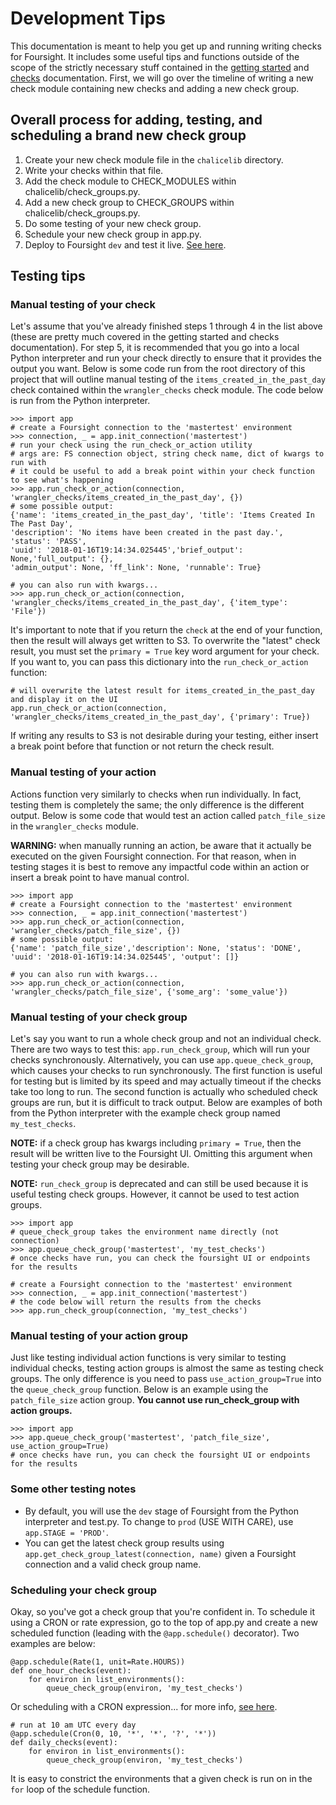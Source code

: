 # Development Tips #

This documentation is meant to help you get up and running writing checks for Foursight. It includes some useful tips and functions outside of the scope of the strictly necessary stuff contained in the [getting started](./getting_started.md) and [checks](./checks.md) documentation. First, we will go over the timeline of writing a new check module containing new checks and adding a new check group.

## Overall process for adding, testing, and scheduling a brand new check group
1. Create your new check module file in the `chalicelib` directory.
2. Write your checks within that file.
3. Add the check module to CHECK_MODULES within chalicelib/check_groups.py.
4. Add a new check group to CHECK_GROUPS within chalicelib/check_groups.py.
5. Do some testing of your new check group.
6. Schedule your new check group in app.py.
7. Deploy to Foursight `dev` and test it live. [See here](./deployment.md).

## Testing tips

### Manual testing of your check
Let's assume that you've already finished steps 1 through 4 in the list above (these are pretty much covered in the getting started and checks documentation). For step 5, it is recommended that you go into a local Python interpreter and run your check directly to ensure that it provides the output you want. Below is some code run from the root directory of this project that will outline manual testing of the `items_created_in_the_past_day` check contained within the `wrangler_checks` check module. The code below is run from the Python interpreter.

```
>>> import app
# create a Foursight connection to the 'mastertest' environment
>>> connection, _ = app.init_connection('mastertest')
# run your check using the run_check_or_action utility
# args are: FS connection object, string check name, dict of kwargs to run with
# it could be useful to add a break point within your check function to see what's happening
>>> app.run_check_or_action(connection, 'wrangler_checks/items_created_in_the_past_day', {})
# some possible output:
{'name': 'items_created_in_the_past_day', 'title': 'Items Created In The Past Day',
'description': 'No items have been created in the past day.', 'status': 'PASS',
'uuid': '2018-01-16T19:14:34.025445','brief_output': None,'full_output': {},
'admin_output': None, 'ff_link': None, 'runnable': True}

# you can also run with kwargs...
>>> app.run_check_or_action(connection, 'wrangler_checks/items_created_in_the_past_day', {'item_type': 'File'})
```

It's important to note that if you return the `check` at the end of your function, then the result will always get written to S3. To overwrite the "latest" check result, you must set the `primary = True` key word argument for your check. If you want to, you can pass this dictionary into the `run_check_or_action` function:

```
# will overwrite the latest result for items_created_in_the_past_day and display it on the UI
app.run_check_or_action(connection, 'wrangler_checks/items_created_in_the_past_day', {'primary': True})
```

 If writing any results to S3 is not desirable during your testing, either insert a break point before that function or not return the check result.


### Manual testing of your action
Actions function very similarly to checks when run individually. In fact, testing them is completely the same; the only difference is the different output. Below is some code that would test an action called `patch_file_size` in the `wrangler_checks` module.

**WARNING:** when manually running an action, be aware that it actually be executed on the given Foursight connection. For that reason, when in testing stages it is best to remove any impactful code within an action or insert a break point to have manual control.

```
>>> import app
# create a Foursight connection to the 'mastertest' environment
>>> connection, _ = app.init_connection('mastertest')
>>> app.run_check_or_action(connection, 'wrangler_checks/patch_file_size', {})
# some possible output:
{'name': 'patch_file_size','description': None, 'status': 'DONE',
'uuid': '2018-01-16T19:14:34.025445', 'output': []}

# you can also run with kwargs...
>>> app.run_check_or_action(connection, 'wrangler_checks/patch_file_size', {'some_arg': 'some_value'})
```

### Manual testing of your check group
Let's say you want to run a whole check group and not an individual check. There are two ways to test this: `app.run_check_group`, which will run your checks synchronously. Alternatively, you can use `app.queue_check_group`, which causes your checks to run synchronously. The first function is useful for testing but is limited by its speed and may actually timeout if the checks take too long to run. The second function is actually who scheduled check groups are run, but it is difficult to track output. Below are examples of both from the Python interpreter with the example check group named `my_test_checks`.

**NOTE:** if a check group has kwargs including `primary = True`, then the result will be written live to the Foursight UI. Omitting this argument when testing your check group may be desirable.

**NOTE:** `run_check_group` is deprecated and can still be used because it is useful testing check groups. However, it cannot be used to test action groups.

```
>>> import app
# queue_check_group takes the environment name directly (not connection)
>>> app.queue_check_group('mastertest', 'my_test_checks')
# once checks have run, you can check the foursight UI or endpoints for the results

# create a Foursight connection to the 'mastertest' environment
>>> connection, _ = app.init_connection('mastertest')
# the code below will return the results from the checks
>>> app.run_check_group(connection, 'my_test_checks')
```

### Manual testing of your action group
Just like testing individual action functions is very similar to testing individual checks, testing action groups is almost the same as testing check groups. The only difference is you need to pass `use_action_group=True` into the `queue_check_group` function. Below is an example using the `patch_file_size` action group. **You cannot use run_check_group with action groups.**

```
>>> import app
>>> app.queue_check_group('mastertest', 'patch_file_size', use_action_group=True)
# once checks have run, you can check the foursight UI or endpoints for the results
```

### Some other testing notes
* By default, you will use the `dev` stage of Foursight from the Python interpreter and test.py. To change to `prod` (USE WITH CARE), use `app.STAGE = 'PROD'`.
* You can get the latest check group results using `app.get_check_group_latest(connection, name)` given a Foursight connection and a valid check group name.

### Scheduling your check group
Okay, so you've got a check group that you're confident in. To schedule it using a CRON or rate expression, go to the top of app.py and create a new scheduled function (leading with the `@app.schedule()` decorator). Two examples are below:

```
@app.schedule(Rate(1, unit=Rate.HOURS))
def one_hour_checks(event):
    for environ in list_environments():
        queue_check_group(environ, 'my_test_checks')
```

Or scheduling with a CRON expression... for more info, [see here](http://docs.aws.amazon.com/lambda/latest/dg/tutorial-scheduled-events-schedule-expressions.html).
```
# run at 10 am UTC every day
@app.schedule(Cron(0, 10, '*', '*', '?', '*'))
def daily_checks(event):
    for environ in list_environments():
        queue_check_group(environ, 'my_test_checks')
```

It is easy to constrict the environments that a given check is run on in the `for` loop of the schedule function.
